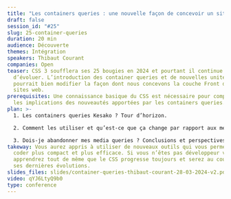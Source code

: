 ```yaml
---
title: "Les containers queries : une nouvelle façon de concevoir un site responsive ?"
draft: false
session_id: "#25"
slug: 25-container-queries
duration: 20 min
audience: Découverte
themes: Intégration
speakers: Thibaut Courant
companies: Open
teaser: CSS 3 soufflera ses 25 bougies en 2024 et pourtant il continue
  d’évoluer. L’introduction des container queries et de nouvelles unités dédiées
  pourrait bien modifier la façon dont nous concevons la couche Front de nos
  sites web.
prerequisites: Une connaissance basique du CSS est nécessaire pour comprendre
  les implications des nouveautés apportées par les containers queries.
plan: >-
  1. Les containers queries Kesako ? Tour d’horizon.

  2. Comment les utiliser et qu’est-ce que ça change par rapport aux media queries ?

  3. Dois-je abandonner mes media queries ? Conclusions et perspectives.
takeway: Vous aurez appris à utiliser de nouveaux outils qui vous permettront de
  coder plus compact et plus efficace. Si vous n’êtes pas développeur vous
  apprendrez tout de même que le CSS progresse toujours et serez au courant de
  ses dernières évolutions.
slides_files: slides/container-queries-thibaut-courant-28-03-2024-v2.pdf
video: qYJ6LtyQ9b0
type: conference
---
```

